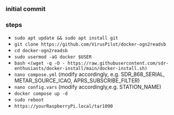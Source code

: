 ### initial commit
### steps
- `sudo apt update && sudo apt install git`
- `git clone https://github.com/VirusPilot/docker-ogn2readsb`
- `cd docker-ogn2readsb`
- `sudo usermod -aG docker $USER`
- `bash <(wget -q -O - https://raw.githubusercontent.com/sdr-enthusiasts/docker-install/main/docker-install.sh)`
- `nano compose.yml` (modify accordingly, e.g. SDR_868_SERIAL, METAR_SOURCE_ICAO, APRS_SUBSCRIBE_FILTER)
- `nano config.vars` (modify accordingly,e.g. STATION_NAME)
- `docker compose up -d`
- `sudo reboot`
- `https://yourRaspberryPi.local/tar1090`
